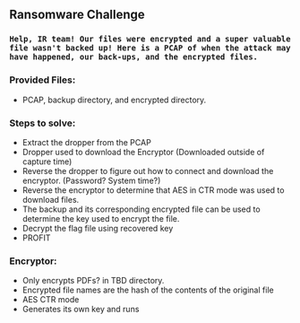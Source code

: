 ## Ransomware Challenge

### `Help, IR team! Our files were encrypted and a super valuable file wasn't backed up! Here is a PCAP of when the attack may have happened, our back-ups, and the encrypted files.`

### Provided Files:
- PCAP, backup directory, and encrypted directory.

### Steps to solve:
- Extract the dropper from the PCAP
- Dropper used to download the Encryptor (Downloaded outside of capture time)
- Reverse the dropper to figure out how to connect and download the encryptor. (Password? System time?)
- Reverse the encryptor to determine that AES in CTR mode was used to download files. 
- The backup and its corresponding encrypted file can be used to determine the key used to encrypt the file. 
- Decrypt the flag file using recovered key
- PROFIT

### Encryptor:
- Only encrypts PDFs? in TBD directory.
- Encrypted file names are the hash of the contents of the original file
- AES CTR mode
- Generates its own key and runs
